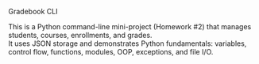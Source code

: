  Gradebook CLI

This is a Python command-line mini-project (Homework #2) that manages students, courses, enrollments, and grades.  
It uses JSON storage and demonstrates Python fundamentals: variables, control flow, functions, modules, OOP, exceptions, and file I/O.






